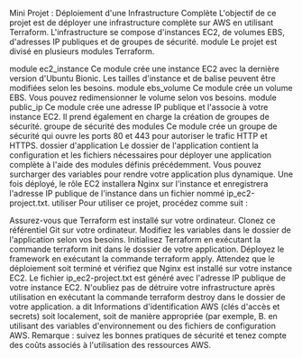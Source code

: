 Mini Projet : Déploiement d'une Infrastructure Complète
L'objectif de ce projet est de déployer une infrastructure complète sur AWS en utilisant Terraform. L'infrastructure se compose d'instances EC2, de volumes EBS, d'adresses IP publiques et de groupes de sécurité.
module
Le projet est divisé en plusieurs modules Terraform.

 module ec2_instance
Ce module crée une instance EC2 avec la dernière version d'Ubuntu Bionic. Les tailles d'instance et de balise peuvent être modifiées selon les besoins.
module ebs_volume
Ce module crée un volume EBS. Vous pouvez redimensionner le volume selon vos besoins.
module public_ip
Ce module crée une adresse IP publique et l'associe à votre instance EC2. Il prend également en charge la création de groupes de sécurité.
groupe de sécurité des modules
Ce module crée un groupe de sécurité qui ouvre les ports 80 et 443 pour autoriser le trafic HTTP et HTTPS.
dossier d'application
Le dossier de l'application contient la configuration et les fichiers nécessaires pour déployer une application complète à l'aide des modules définis précédemment. Vous pouvez surcharger des variables pour rendre votre application plus dynamique.
Une fois déployé, le rôle EC2 installera Nginx sur l'instance et enregistrera l'adresse IP publique de l'instance dans un fichier nommé ip_ec2-project.txt.
utiliser
Pour utiliser ce projet, procédez comme suit :

 Assurez-vous que Terraform est installé sur votre ordinateur. Clonez ce référentiel Git sur votre ordinateur. Modifiez les variables dans le dossier de l'application selon vos besoins. Initialisez Terraform en exécutant la commande terraform init dans le dossier de votre application. Déployez le framework en exécutant la commande terraform apply. Attendez que le déploiement soit terminé et vérifiez que Nginx est installé sur votre instance EC2. Le fichier ip_ec2-project.txt est généré avec l'adresse IP publique de votre instance EC2. N'oubliez pas de détruire votre infrastructure après utilisation en exécutant la commande terraform destroy dans le dossier de votre application. a dit
Informations d'identification AWS (clés d'accès et secrets) soit localement, soit de manière appropriée (par exemple, B. en utilisant des variables d'environnement ou des fichiers de configuration AWS.
Remarque : suivez les bonnes pratiques de sécurité et tenez compte des coûts associés à l'utilisation des ressources AWS.
